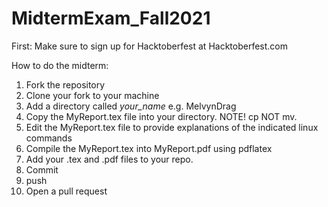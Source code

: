 # MidtermExam_Fall2021

First:
Make sure to sign up for Hacktoberfest at Hacktoberfest.com

How to do the midterm:
1. Fork the repository
2. Clone your fork to your machine
3. Add a directory called *your_name* e.g. MelvynDrag
4. Copy the MyReport.tex file into your directory. NOTE! cp NOT mv. 
5. Edit the MyReport.tex file to provide explanations of the indicated linux commands
6. Compile the MyReport.tex into MyReport.pdf using pdflatex
7. Add your .tex and .pdf files to your repo.
8. Commit 
9. push
10. Open a pull request

